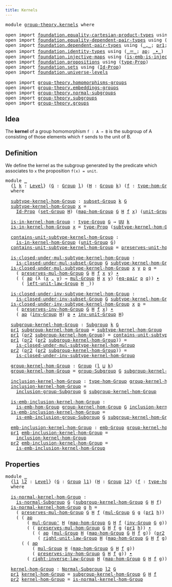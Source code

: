 ```yaml
---
title: Kernels
---
```


<pre class="Agda"><a id="33" class="Keyword">module</a> <a id="40" href="group-theory.kernels.html" class="Module">group-theory.kernels</a> <a id="61" class="Keyword">where</a>

<a id="68" class="Keyword">open</a> <a id="73" class="Keyword">import</a> <a id="80" href="foundation.equality-cartesian-product-types.html" class="Module">foundation.equality-cartesian-product-types</a> <a id="124" class="Keyword">using</a> <a id="130" class="Symbol">(</a><a id="131" href="foundation-core.equality-cartesian-product-types.html#1326" class="Function">eq-pair</a><a id="138" class="Symbol">)</a>
<a id="140" class="Keyword">open</a> <a id="145" class="Keyword">import</a> <a id="152" href="foundation.equality-dependent-pair-types.html" class="Module">foundation.equality-dependent-pair-types</a> <a id="193" class="Keyword">using</a> <a id="199" class="Symbol">(</a><a id="200" href="foundation-core.equality-dependent-pair-types.html#1278" class="Function">eq-pair-Σ</a><a id="209" class="Symbol">)</a>
<a id="211" class="Keyword">open</a> <a id="216" class="Keyword">import</a> <a id="223" href="foundation.dependent-pair-types.html" class="Module">foundation.dependent-pair-types</a> <a id="255" class="Keyword">using</a> <a id="261" class="Symbol">(</a><a id="262" href="foundation-core.dependent-pair-types.html#692" class="InductiveConstructor Operator">_,_</a><a id="265" class="Symbol">;</a> <a id="267" href="foundation-core.dependent-pair-types.html#605" class="Field">pr1</a><a id="270" class="Symbol">;</a> <a id="272" href="foundation-core.dependent-pair-types.html#617" class="Field">pr2</a><a id="275" class="Symbol">)</a>
<a id="277" class="Keyword">open</a> <a id="282" class="Keyword">import</a> <a id="289" href="foundation.identity-types.html" class="Module">foundation.identity-types</a> <a id="315" class="Keyword">using</a> <a id="321" class="Symbol">(</a><a id="322" href="foundation-core.identity-types.html#1865" class="Function Operator">_＝_</a><a id="325" class="Symbol">;</a> <a id="327" href="foundation-core.identity-types.html#4003" class="Function">ap</a><a id="329" class="Symbol">;</a> <a id="331" href="foundation-core.identity-types.html#2425" class="Function Operator">_∙_</a><a id="334" class="Symbol">)</a>
<a id="336" class="Keyword">open</a> <a id="341" class="Keyword">import</a> <a id="348" href="foundation.injective-maps.html" class="Module">foundation.injective-maps</a> <a id="374" class="Keyword">using</a> <a id="380" class="Symbol">(</a><a id="381" href="foundation.injective-maps.html#3988" class="Function">is-emb-is-injective&#39;</a><a id="401" class="Symbol">)</a>
<a id="403" class="Keyword">open</a> <a id="408" class="Keyword">import</a> <a id="415" href="foundation.propositions.html" class="Module">foundation.propositions</a> <a id="439" class="Keyword">using</a> <a id="445" class="Symbol">(</a><a id="446" href="foundation-core.propositions.html#1495" class="Function">type-Prop</a><a id="455" class="Symbol">)</a>
<a id="457" class="Keyword">open</a> <a id="462" class="Keyword">import</a> <a id="469" href="foundation.sets.html" class="Module">foundation.sets</a> <a id="485" class="Keyword">using</a> <a id="491" class="Symbol">(</a><a id="492" href="foundation-core.sets.html#1420" class="Function">Id-Prop</a><a id="499" class="Symbol">)</a>
<a id="501" class="Keyword">open</a> <a id="506" class="Keyword">import</a> <a id="513" href="foundation.universe-levels.html" class="Module">foundation.universe-levels</a>

<a id="541" class="Keyword">open</a> <a id="546" class="Keyword">import</a> <a id="553" href="group-theory.homomorphisms-groups.html" class="Module">group-theory.homomorphisms-groups</a>
<a id="587" class="Keyword">open</a> <a id="592" class="Keyword">import</a> <a id="599" href="group-theory.embeddings-groups.html" class="Module">group-theory.embeddings-groups</a>
<a id="630" class="Keyword">open</a> <a id="635" class="Keyword">import</a> <a id="642" href="group-theory.normal-subgroups.html" class="Module">group-theory.normal-subgroups</a>
<a id="672" class="Keyword">open</a> <a id="677" class="Keyword">import</a> <a id="684" href="group-theory.subgroups.html" class="Module">group-theory.subgroups</a>
<a id="707" class="Keyword">open</a> <a id="712" class="Keyword">import</a> <a id="719" href="group-theory.groups.html" class="Module">group-theory.groups</a>
</pre>
## Idea

The **kernel** of a group homomorphism `f : A → B` is the subgroup of A consisting of those elements which `f` sends to the unit of B.

## Definition

We define the kernel as the subgroup generated by the predicate which associates to `x` the proposition `f(x) = unit`.

<pre class="Agda"><a id="1032" class="Keyword">module</a> <a id="1039" href="group-theory.kernels.html#1039" class="Module">_</a>
  <a id="1043" class="Symbol">{</a><a id="1044" href="group-theory.kernels.html#1044" class="Bound">l</a> <a id="1046" href="group-theory.kernels.html#1046" class="Bound">k</a> <a id="1048" class="Symbol">:</a> <a id="1050" href="Agda.Primitive.html#597" class="Postulate">Level</a><a id="1055" class="Symbol">}</a> <a id="1057" class="Symbol">(</a><a id="1058" href="group-theory.kernels.html#1058" class="Bound">G</a> <a id="1060" class="Symbol">:</a> <a id="1062" href="group-theory.groups.html#2481" class="Function">Group</a> <a id="1068" href="group-theory.kernels.html#1044" class="Bound">l</a><a id="1069" class="Symbol">)</a> <a id="1071" class="Symbol">(</a><a id="1072" href="group-theory.kernels.html#1072" class="Bound">H</a> <a id="1074" class="Symbol">:</a> <a id="1076" href="group-theory.groups.html#2481" class="Function">Group</a> <a id="1082" href="group-theory.kernels.html#1046" class="Bound">k</a><a id="1083" class="Symbol">)</a> <a id="1085" class="Symbol">(</a><a id="1086" href="group-theory.kernels.html#1086" class="Bound">f</a> <a id="1088" class="Symbol">:</a> <a id="1090" href="group-theory.homomorphisms-groups.html#1635" class="Function">type-hom-Group</a> <a id="1105" href="group-theory.kernels.html#1058" class="Bound">G</a> <a id="1107" href="group-theory.kernels.html#1072" class="Bound">H</a><a id="1108" class="Symbol">)</a>
  <a id="1112" class="Keyword">where</a>

  <a id="1121" href="group-theory.kernels.html#1121" class="Function">subtype-kernel-hom-Group</a> <a id="1146" class="Symbol">:</a> <a id="1148" href="group-theory.subgroups.html#2102" class="Function">subset-Group</a> <a id="1161" href="group-theory.kernels.html#1046" class="Bound">k</a> <a id="1163" href="group-theory.kernels.html#1058" class="Bound">G</a>
  <a id="1167" href="group-theory.kernels.html#1121" class="Function">subtype-kernel-hom-Group</a> <a id="1192" href="group-theory.kernels.html#1192" class="Bound">x</a> <a id="1194" class="Symbol">=</a>
    <a id="1200" href="foundation-core.sets.html#1420" class="Function">Id-Prop</a> <a id="1208" class="Symbol">(</a><a id="1209" href="group-theory.groups.html#2664" class="Function">set-Group</a> <a id="1219" href="group-theory.kernels.html#1072" class="Bound">H</a><a id="1220" class="Symbol">)</a> <a id="1222" class="Symbol">(</a><a id="1223" href="group-theory.homomorphisms-groups.html#1764" class="Function">map-hom-Group</a> <a id="1237" href="group-theory.kernels.html#1058" class="Bound">G</a> <a id="1239" href="group-theory.kernels.html#1072" class="Bound">H</a> <a id="1241" href="group-theory.kernels.html#1086" class="Bound">f</a> <a id="1243" href="group-theory.kernels.html#1192" class="Bound">x</a><a id="1244" class="Symbol">)</a> <a id="1246" class="Symbol">(</a><a id="1247" href="group-theory.groups.html#3768" class="Function">unit-Group</a> <a id="1258" href="group-theory.kernels.html#1072" class="Bound">H</a><a id="1259" class="Symbol">)</a>

  <a id="1264" href="group-theory.kernels.html#1264" class="Function">is-in-kernel-hom-Group</a> <a id="1287" class="Symbol">:</a> <a id="1289" href="group-theory.groups.html#2724" class="Function">type-Group</a> <a id="1300" href="group-theory.kernels.html#1058" class="Bound">G</a> <a id="1302" class="Symbol">→</a> <a id="1304" href="foundation-core.universe-levels.html#235" class="Primitive">UU</a> <a id="1307" href="group-theory.kernels.html#1046" class="Bound">k</a>
  <a id="1311" href="group-theory.kernels.html#1264" class="Function">is-in-kernel-hom-Group</a> <a id="1334" href="group-theory.kernels.html#1334" class="Bound">x</a> <a id="1336" class="Symbol">=</a> <a id="1338" href="foundation-core.propositions.html#1495" class="Function">type-Prop</a> <a id="1348" class="Symbol">(</a><a id="1349" href="group-theory.kernels.html#1121" class="Function">subtype-kernel-hom-Group</a> <a id="1374" href="group-theory.kernels.html#1334" class="Bound">x</a><a id="1375" class="Symbol">)</a>

  <a id="1380" href="group-theory.kernels.html#1380" class="Function">contains-unit-subtype-kernel-hom-Group</a> <a id="1419" class="Symbol">:</a>
    <a id="1425" href="group-theory.kernels.html#1264" class="Function">is-in-kernel-hom-Group</a> <a id="1448" class="Symbol">(</a><a id="1449" href="group-theory.groups.html#3768" class="Function">unit-Group</a> <a id="1460" href="group-theory.kernels.html#1058" class="Bound">G</a><a id="1461" class="Symbol">)</a>
  <a id="1465" href="group-theory.kernels.html#1380" class="Function">contains-unit-subtype-kernel-hom-Group</a> <a id="1504" class="Symbol">=</a> <a id="1506" href="group-theory.homomorphisms-groups.html#5817" class="Function">preserves-unit-hom-Group</a> <a id="1531" href="group-theory.kernels.html#1058" class="Bound">G</a> <a id="1533" href="group-theory.kernels.html#1072" class="Bound">H</a> <a id="1535" href="group-theory.kernels.html#1086" class="Bound">f</a>

  <a id="1540" href="group-theory.kernels.html#1540" class="Function">is-closed-under-mul-subtype-kernel-hom-Group</a> <a id="1585" class="Symbol">:</a>
    <a id="1591" href="group-theory.subgroups.html#3135" class="Function">is-closed-under-mul-subset-Group</a> <a id="1624" href="group-theory.kernels.html#1058" class="Bound">G</a> <a id="1626" href="group-theory.kernels.html#1121" class="Function">subtype-kernel-hom-Group</a>
  <a id="1653" href="group-theory.kernels.html#1540" class="Function">is-closed-under-mul-subtype-kernel-hom-Group</a> <a id="1698" href="group-theory.kernels.html#1698" class="Bound">x</a> <a id="1700" href="group-theory.kernels.html#1700" class="Bound">y</a> <a id="1702" href="group-theory.kernels.html#1702" class="Bound">p</a> <a id="1704" href="group-theory.kernels.html#1704" class="Bound">q</a> <a id="1706" class="Symbol">=</a>
    <a id="1712" class="Symbol">(</a> <a id="1714" href="group-theory.homomorphisms-groups.html#1850" class="Function">preserves-mul-hom-Group</a> <a id="1738" href="group-theory.kernels.html#1058" class="Bound">G</a> <a id="1740" href="group-theory.kernels.html#1072" class="Bound">H</a> <a id="1742" href="group-theory.kernels.html#1086" class="Bound">f</a> <a id="1744" href="group-theory.kernels.html#1698" class="Bound">x</a> <a id="1746" href="group-theory.kernels.html#1700" class="Bound">y</a><a id="1747" class="Symbol">)</a> <a id="1749" href="foundation-core.identity-types.html#2425" class="Function Operator">∙</a>
    <a id="1755" class="Symbol">(</a> <a id="1757" class="Symbol">(</a> <a id="1759" href="foundation-core.identity-types.html#4003" class="Function">ap</a> <a id="1762" class="Symbol">(λ</a> <a id="1765" class="Symbol">(</a><a id="1766" href="group-theory.kernels.html#1766" class="Bound">x</a> <a id="1768" href="foundation-core.dependent-pair-types.html#692" class="InductiveConstructor Operator">,</a> <a id="1770" href="group-theory.kernels.html#1770" class="Bound">y</a><a id="1771" class="Symbol">)</a> <a id="1773" class="Symbol">→</a> <a id="1775" href="group-theory.groups.html#2969" class="Function">mul-Group</a> <a id="1785" href="group-theory.kernels.html#1072" class="Bound">H</a> <a id="1787" href="group-theory.kernels.html#1766" class="Bound">x</a> <a id="1789" href="group-theory.kernels.html#1770" class="Bound">y</a><a id="1790" class="Symbol">)</a> <a id="1792" class="Symbol">(</a><a id="1793" href="foundation-core.equality-cartesian-product-types.html#1326" class="Function">eq-pair</a> <a id="1801" href="group-theory.kernels.html#1702" class="Bound">p</a> <a id="1803" href="group-theory.kernels.html#1704" class="Bound">q</a><a id="1804" class="Symbol">))</a> <a id="1807" href="foundation-core.identity-types.html#2425" class="Function Operator">∙</a>
      <a id="1815" class="Symbol">(</a> <a id="1817" href="group-theory.groups.html#4185" class="Function">left-unit-law-Group</a> <a id="1837" href="group-theory.kernels.html#1072" class="Bound">H</a> <a id="1839" class="Symbol">_))</a>

  <a id="1846" href="group-theory.kernels.html#1846" class="Function">is-closed-under-inv-subtype-kernel-hom-Group</a> <a id="1891" class="Symbol">:</a>
    <a id="1897" href="group-theory.subgroups.html#3657" class="Function">is-closed-under-inv-subset-Group</a> <a id="1930" href="group-theory.kernels.html#1058" class="Bound">G</a> <a id="1932" href="group-theory.kernels.html#1121" class="Function">subtype-kernel-hom-Group</a>
  <a id="1959" href="group-theory.kernels.html#1846" class="Function">is-closed-under-inv-subtype-kernel-hom-Group</a> <a id="2004" href="group-theory.kernels.html#2004" class="Bound">x</a> <a id="2006" href="group-theory.kernels.html#2006" class="Bound">p</a> <a id="2008" class="Symbol">=</a>
    <a id="2014" class="Symbol">(</a> <a id="2016" href="group-theory.homomorphisms-groups.html#7330" class="Function">preserves-inv-hom-Group</a> <a id="2040" href="group-theory.kernels.html#1058" class="Bound">G</a> <a id="2042" href="group-theory.kernels.html#1072" class="Bound">H</a> <a id="2044" href="group-theory.kernels.html#1086" class="Bound">f</a> <a id="2046" href="group-theory.kernels.html#2004" class="Bound">x</a><a id="2047" class="Symbol">)</a> <a id="2049" href="foundation-core.identity-types.html#2425" class="Function Operator">∙</a>
    <a id="2055" class="Symbol">(</a> <a id="2057" href="foundation-core.identity-types.html#4003" class="Function">ap</a> <a id="2060" class="Symbol">(</a><a id="2061" href="group-theory.groups.html#4557" class="Function">inv-Group</a> <a id="2071" href="group-theory.kernels.html#1072" class="Bound">H</a><a id="2072" class="Symbol">)</a> <a id="2074" href="group-theory.kernels.html#2006" class="Bound">p</a> <a id="2076" href="foundation-core.identity-types.html#2425" class="Function Operator">∙</a> <a id="2078" href="group-theory.groups.html#4937" class="Function">inv-unit-Group</a> <a id="2093" href="group-theory.kernels.html#1072" class="Bound">H</a><a id="2094" class="Symbol">)</a>

  <a id="2099" href="group-theory.kernels.html#2099" class="Function">subgroup-kernel-hom-Group</a> <a id="2125" class="Symbol">:</a> <a id="2127" href="group-theory.subgroups.html#4522" class="Function">Subgroup</a> <a id="2136" href="group-theory.kernels.html#1046" class="Bound">k</a> <a id="2138" href="group-theory.kernels.html#1058" class="Bound">G</a>
  <a id="2142" href="foundation-core.dependent-pair-types.html#605" class="Field">pr1</a> <a id="2146" href="group-theory.kernels.html#2099" class="Function">subgroup-kernel-hom-Group</a> <a id="2172" class="Symbol">=</a> <a id="2174" href="group-theory.kernels.html#1121" class="Function">subtype-kernel-hom-Group</a>
  <a id="2201" href="foundation-core.dependent-pair-types.html#605" class="Field">pr1</a> <a id="2205" class="Symbol">(</a><a id="2206" href="foundation-core.dependent-pair-types.html#617" class="Field">pr2</a> <a id="2210" href="group-theory.kernels.html#2099" class="Function">subgroup-kernel-hom-Group</a><a id="2235" class="Symbol">)</a> <a id="2237" class="Symbol">=</a> <a id="2239" href="group-theory.kernels.html#1380" class="Function">contains-unit-subtype-kernel-hom-Group</a>
  <a id="2280" href="foundation-core.dependent-pair-types.html#605" class="Field">pr1</a> <a id="2284" class="Symbol">(</a><a id="2285" href="foundation-core.dependent-pair-types.html#617" class="Field">pr2</a> <a id="2289" class="Symbol">(</a><a id="2290" href="foundation-core.dependent-pair-types.html#617" class="Field">pr2</a> <a id="2294" href="group-theory.kernels.html#2099" class="Function">subgroup-kernel-hom-Group</a><a id="2319" class="Symbol">))</a> <a id="2322" class="Symbol">=</a>
    <a id="2328" href="group-theory.kernels.html#1540" class="Function">is-closed-under-mul-subtype-kernel-hom-Group</a>
  <a id="2375" href="foundation-core.dependent-pair-types.html#617" class="Field">pr2</a> <a id="2379" class="Symbol">(</a><a id="2380" href="foundation-core.dependent-pair-types.html#617" class="Field">pr2</a> <a id="2384" class="Symbol">(</a><a id="2385" href="foundation-core.dependent-pair-types.html#617" class="Field">pr2</a> <a id="2389" href="group-theory.kernels.html#2099" class="Function">subgroup-kernel-hom-Group</a><a id="2414" class="Symbol">))</a> <a id="2417" class="Symbol">=</a>
    <a id="2423" href="group-theory.kernels.html#1846" class="Function">is-closed-under-inv-subtype-kernel-hom-Group</a>

  <a id="2471" href="group-theory.kernels.html#2471" class="Function">group-kernel-hom-Group</a> <a id="2494" class="Symbol">:</a> <a id="2496" href="group-theory.groups.html#2481" class="Function">Group</a> <a id="2502" class="Symbol">(</a><a id="2503" href="group-theory.kernels.html#1044" class="Bound">l</a> <a id="2505" href="Agda.Primitive.html#810" class="Primitive Operator">⊔</a> <a id="2507" href="group-theory.kernels.html#1046" class="Bound">k</a><a id="2508" class="Symbol">)</a>
  <a id="2512" href="group-theory.kernels.html#2471" class="Function">group-kernel-hom-Group</a> <a id="2535" class="Symbol">=</a> <a id="2537" href="group-theory.subgroups.html#8945" class="Function">group-Subgroup</a> <a id="2552" href="group-theory.kernels.html#1058" class="Bound">G</a> <a id="2554" href="group-theory.kernels.html#2099" class="Function">subgroup-kernel-hom-Group</a>

  <a id="2583" href="group-theory.kernels.html#2583" class="Function">inclusion-kernel-hom-Group</a> <a id="2610" class="Symbol">:</a> <a id="2612" href="group-theory.homomorphisms-groups.html#1635" class="Function">type-hom-Group</a> <a id="2627" href="group-theory.kernels.html#2471" class="Function">group-kernel-hom-Group</a> <a id="2650" href="group-theory.kernels.html#1058" class="Bound">G</a>
  <a id="2654" href="group-theory.kernels.html#2583" class="Function">inclusion-kernel-hom-Group</a> <a id="2681" class="Symbol">=</a>
    <a id="2687" href="group-theory.subgroups.html#10200" class="Function">inclusion-group-Subgroup</a> <a id="2712" href="group-theory.kernels.html#1058" class="Bound">G</a> <a id="2714" href="group-theory.kernels.html#2099" class="Function">subgroup-kernel-hom-Group</a>

  <a id="2743" href="group-theory.kernels.html#2743" class="Function">is-emb-inclusion-kernel-hom-Group</a> <a id="2777" class="Symbol">:</a>
    <a id="2783" href="group-theory.embeddings-groups.html#823" class="Function">is-emb-hom-Group</a> <a id="2800" href="group-theory.kernels.html#2471" class="Function">group-kernel-hom-Group</a> <a id="2823" href="group-theory.kernels.html#1058" class="Bound">G</a> <a id="2825" href="group-theory.kernels.html#2583" class="Function">inclusion-kernel-hom-Group</a>
  <a id="2854" href="group-theory.kernels.html#2743" class="Function">is-emb-inclusion-kernel-hom-Group</a> <a id="2888" class="Symbol">=</a>
    <a id="2894" href="group-theory.subgroups.html#6364" class="Function">is-emb-inclusion-group-Subgroup</a> <a id="2926" href="group-theory.kernels.html#1058" class="Bound">G</a> <a id="2928" href="group-theory.kernels.html#2099" class="Function">subgroup-kernel-hom-Group</a>

  <a id="2957" href="group-theory.kernels.html#2957" class="Function">emb-inclusion-kernel-hom-Group</a> <a id="2988" class="Symbol">:</a> <a id="2990" href="group-theory.embeddings-groups.html#933" class="Function">emb-Group</a> <a id="3000" href="group-theory.kernels.html#2471" class="Function">group-kernel-hom-Group</a> <a id="3023" href="group-theory.kernels.html#1058" class="Bound">G</a>
  <a id="3027" href="foundation-core.dependent-pair-types.html#605" class="Field">pr1</a> <a id="3031" href="group-theory.kernels.html#2957" class="Function">emb-inclusion-kernel-hom-Group</a> <a id="3062" class="Symbol">=</a>
    <a id="3068" href="group-theory.kernels.html#2583" class="Function">inclusion-kernel-hom-Group</a>
  <a id="3097" href="foundation-core.dependent-pair-types.html#617" class="Field">pr2</a> <a id="3101" href="group-theory.kernels.html#2957" class="Function">emb-inclusion-kernel-hom-Group</a> <a id="3132" class="Symbol">=</a>
    <a id="3138" href="group-theory.kernels.html#2743" class="Function">is-emb-inclusion-kernel-hom-Group</a>
</pre>
## Properties

<pre class="Agda"><a id="3200" class="Keyword">module</a> <a id="3207" href="group-theory.kernels.html#3207" class="Module">_</a>
  <a id="3211" class="Symbol">{</a><a id="3212" href="group-theory.kernels.html#3212" class="Bound">l1</a> <a id="3215" href="group-theory.kernels.html#3215" class="Bound">l2</a> <a id="3218" class="Symbol">:</a> <a id="3220" href="Agda.Primitive.html#597" class="Postulate">Level</a><a id="3225" class="Symbol">}</a> <a id="3227" class="Symbol">(</a><a id="3228" href="group-theory.kernels.html#3228" class="Bound">G</a> <a id="3230" class="Symbol">:</a> <a id="3232" href="group-theory.groups.html#2481" class="Function">Group</a> <a id="3238" href="group-theory.kernels.html#3212" class="Bound">l1</a><a id="3240" class="Symbol">)</a> <a id="3242" class="Symbol">(</a><a id="3243" href="group-theory.kernels.html#3243" class="Bound">H</a> <a id="3245" class="Symbol">:</a> <a id="3247" href="group-theory.groups.html#2481" class="Function">Group</a> <a id="3253" href="group-theory.kernels.html#3215" class="Bound">l2</a><a id="3255" class="Symbol">)</a> <a id="3257" class="Symbol">(</a><a id="3258" href="group-theory.kernels.html#3258" class="Bound">f</a> <a id="3260" class="Symbol">:</a> <a id="3262" href="group-theory.homomorphisms-groups.html#1635" class="Function">type-hom-Group</a> <a id="3277" href="group-theory.kernels.html#3228" class="Bound">G</a> <a id="3279" href="group-theory.kernels.html#3243" class="Bound">H</a><a id="3280" class="Symbol">)</a>
  <a id="3284" class="Keyword">where</a>
  
  <a id="3295" href="group-theory.kernels.html#3295" class="Function">is-normal-kernel-hom-Group</a> <a id="3322" class="Symbol">:</a>
    <a id="3328" href="group-theory.normal-subgroups.html#801" class="Function">is-normal-Subgroup</a> <a id="3347" href="group-theory.kernels.html#3228" class="Bound">G</a> <a id="3349" class="Symbol">(</a><a id="3350" href="group-theory.kernels.html#2099" class="Function">subgroup-kernel-hom-Group</a> <a id="3376" href="group-theory.kernels.html#3228" class="Bound">G</a> <a id="3378" href="group-theory.kernels.html#3243" class="Bound">H</a> <a id="3380" href="group-theory.kernels.html#3258" class="Bound">f</a><a id="3381" class="Symbol">)</a>
  <a id="3385" href="group-theory.kernels.html#3295" class="Function">is-normal-kernel-hom-Group</a> <a id="3412" href="group-theory.kernels.html#3412" class="Bound">g</a> <a id="3414" href="group-theory.kernels.html#3414" class="Bound">h</a> <a id="3416" class="Symbol">=</a>
    <a id="3422" class="Symbol">(</a> <a id="3424" href="group-theory.homomorphisms-groups.html#1850" class="Function">preserves-mul-hom-Group</a> <a id="3448" href="group-theory.kernels.html#3228" class="Bound">G</a> <a id="3450" href="group-theory.kernels.html#3243" class="Bound">H</a> <a id="3452" href="group-theory.kernels.html#3258" class="Bound">f</a> <a id="3454" class="Symbol">(</a><a id="3455" href="group-theory.groups.html#2969" class="Function">mul-Group</a> <a id="3465" href="group-theory.kernels.html#3228" class="Bound">G</a> <a id="3467" href="group-theory.kernels.html#3412" class="Bound">g</a> <a id="3469" class="Symbol">(</a><a id="3470" href="foundation-core.dependent-pair-types.html#605" class="Field">pr1</a> <a id="3474" href="group-theory.kernels.html#3414" class="Bound">h</a><a id="3475" class="Symbol">))</a> <a id="3478" class="Symbol">(</a><a id="3479" href="group-theory.groups.html#4557" class="Function">inv-Group</a> <a id="3489" href="group-theory.kernels.html#3228" class="Bound">G</a> <a id="3491" href="group-theory.kernels.html#3412" class="Bound">g</a><a id="3492" class="Symbol">))</a> <a id="3495" href="foundation-core.identity-types.html#2425" class="Function Operator">∙</a>
    <a id="3501" class="Symbol">(</a> <a id="3503" class="Symbol">(</a> <a id="3505" href="foundation-core.identity-types.html#4003" class="Function">ap</a>
        <a id="3516" class="Symbol">(</a> <a id="3518" href="group-theory.groups.html#3230" class="Function">mul-Group&#39;</a> <a id="3529" href="group-theory.kernels.html#3243" class="Bound">H</a> <a id="3531" class="Symbol">(</a><a id="3532" href="group-theory.homomorphisms-groups.html#1764" class="Function">map-hom-Group</a> <a id="3546" href="group-theory.kernels.html#3228" class="Bound">G</a> <a id="3548" href="group-theory.kernels.html#3243" class="Bound">H</a> <a id="3550" href="group-theory.kernels.html#3258" class="Bound">f</a> <a id="3552" class="Symbol">(</a><a id="3553" href="group-theory.groups.html#4557" class="Function">inv-Group</a> <a id="3563" href="group-theory.kernels.html#3228" class="Bound">G</a> <a id="3565" href="group-theory.kernels.html#3412" class="Bound">g</a><a id="3566" class="Symbol">)))</a>
        <a id="3578" class="Symbol">(</a> <a id="3580" class="Symbol">(</a> <a id="3582" href="group-theory.homomorphisms-groups.html#1850" class="Function">preserves-mul-hom-Group</a> <a id="3606" href="group-theory.kernels.html#3228" class="Bound">G</a> <a id="3608" href="group-theory.kernels.html#3243" class="Bound">H</a> <a id="3610" href="group-theory.kernels.html#3258" class="Bound">f</a> <a id="3612" href="group-theory.kernels.html#3412" class="Bound">g</a> <a id="3614" class="Symbol">(</a><a id="3615" href="foundation-core.dependent-pair-types.html#605" class="Field">pr1</a> <a id="3619" href="group-theory.kernels.html#3414" class="Bound">h</a><a id="3620" class="Symbol">))</a> <a id="3623" href="foundation-core.identity-types.html#2425" class="Function Operator">∙</a>
          <a id="3635" class="Symbol">(</a> <a id="3637" class="Symbol">(</a> <a id="3639" href="foundation-core.identity-types.html#4003" class="Function">ap</a> <a id="3642" class="Symbol">(</a><a id="3643" href="group-theory.groups.html#2969" class="Function">mul-Group</a> <a id="3653" href="group-theory.kernels.html#3243" class="Bound">H</a> <a id="3655" class="Symbol">(</a><a id="3656" href="group-theory.homomorphisms-groups.html#1764" class="Function">map-hom-Group</a> <a id="3670" href="group-theory.kernels.html#3228" class="Bound">G</a> <a id="3672" href="group-theory.kernels.html#3243" class="Bound">H</a> <a id="3674" href="group-theory.kernels.html#3258" class="Bound">f</a> <a id="3676" href="group-theory.kernels.html#3412" class="Bound">g</a><a id="3677" class="Symbol">))</a> <a id="3680" class="Symbol">(</a><a id="3681" href="foundation-core.dependent-pair-types.html#617" class="Field">pr2</a> <a id="3685" href="group-theory.kernels.html#3414" class="Bound">h</a><a id="3686" class="Symbol">))</a> <a id="3689" href="foundation-core.identity-types.html#2425" class="Function Operator">∙</a>
            <a id="3703" class="Symbol">(</a> <a id="3705" href="group-theory.groups.html#4315" class="Function">right-unit-law-Group</a> <a id="3726" href="group-theory.kernels.html#3243" class="Bound">H</a> <a id="3728" class="Symbol">(</a><a id="3729" href="group-theory.homomorphisms-groups.html#1764" class="Function">map-hom-Group</a> <a id="3743" href="group-theory.kernels.html#3228" class="Bound">G</a> <a id="3745" href="group-theory.kernels.html#3243" class="Bound">H</a> <a id="3747" href="group-theory.kernels.html#3258" class="Bound">f</a> <a id="3749" href="group-theory.kernels.html#3412" class="Bound">g</a><a id="3750" class="Symbol">)))))</a> <a id="3756" href="foundation-core.identity-types.html#2425" class="Function Operator">∙</a>
      <a id="3764" class="Symbol">(</a> <a id="3766" class="Symbol">(</a> <a id="3768" href="foundation-core.identity-types.html#4003" class="Function">ap</a>
          <a id="3781" class="Symbol">(</a> <a id="3783" href="group-theory.groups.html#2969" class="Function">mul-Group</a> <a id="3793" href="group-theory.kernels.html#3243" class="Bound">H</a> <a id="3795" class="Symbol">(</a><a id="3796" href="group-theory.homomorphisms-groups.html#1764" class="Function">map-hom-Group</a> <a id="3810" href="group-theory.kernels.html#3228" class="Bound">G</a> <a id="3812" href="group-theory.kernels.html#3243" class="Bound">H</a> <a id="3814" href="group-theory.kernels.html#3258" class="Bound">f</a> <a id="3816" href="group-theory.kernels.html#3412" class="Bound">g</a><a id="3817" class="Symbol">))</a>
          <a id="3830" class="Symbol">(</a> <a id="3832" href="group-theory.homomorphisms-groups.html#7330" class="Function">preserves-inv-hom-Group</a> <a id="3856" href="group-theory.kernels.html#3228" class="Bound">G</a> <a id="3858" href="group-theory.kernels.html#3243" class="Bound">H</a> <a id="3860" href="group-theory.kernels.html#3258" class="Bound">f</a> <a id="3862" href="group-theory.kernels.html#3412" class="Bound">g</a><a id="3863" class="Symbol">))</a> <a id="3866" href="foundation-core.identity-types.html#2425" class="Function Operator">∙</a>
        <a id="3876" class="Symbol">(</a> <a id="3878" href="group-theory.groups.html#4786" class="Function">right-inverse-law-Group</a> <a id="3902" href="group-theory.kernels.html#3243" class="Bound">H</a> <a id="3904" class="Symbol">(</a><a id="3905" href="group-theory.homomorphisms-groups.html#1764" class="Function">map-hom-Group</a> <a id="3919" href="group-theory.kernels.html#3228" class="Bound">G</a> <a id="3921" href="group-theory.kernels.html#3243" class="Bound">H</a> <a id="3923" href="group-theory.kernels.html#3258" class="Bound">f</a> <a id="3925" href="group-theory.kernels.html#3412" class="Bound">g</a><a id="3926" class="Symbol">))))</a>

  <a id="3934" href="group-theory.kernels.html#3934" class="Function">kernel-hom-Group</a> <a id="3951" class="Symbol">:</a> <a id="3953" href="group-theory.normal-subgroups.html#1157" class="Function">Normal-Subgroup</a> <a id="3969" href="group-theory.kernels.html#3215" class="Bound">l2</a> <a id="3972" href="group-theory.kernels.html#3228" class="Bound">G</a>
  <a id="3976" href="foundation-core.dependent-pair-types.html#605" class="Field">pr1</a> <a id="3980" href="group-theory.kernels.html#3934" class="Function">kernel-hom-Group</a> <a id="3997" class="Symbol">=</a> <a id="3999" href="group-theory.kernels.html#2099" class="Function">subgroup-kernel-hom-Group</a> <a id="4025" href="group-theory.kernels.html#3228" class="Bound">G</a> <a id="4027" href="group-theory.kernels.html#3243" class="Bound">H</a> <a id="4029" href="group-theory.kernels.html#3258" class="Bound">f</a>
  <a id="4033" href="foundation-core.dependent-pair-types.html#617" class="Field">pr2</a> <a id="4037" href="group-theory.kernels.html#3934" class="Function">kernel-hom-Group</a> <a id="4054" class="Symbol">=</a> <a id="4056" href="group-theory.kernels.html#3295" class="Function">is-normal-kernel-hom-Group</a>
</pre>